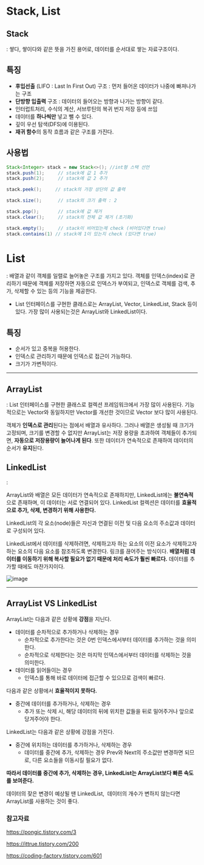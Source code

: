 Stack, List
=====
## Stack
: 쌓다, 쌓이다와 같은 뜻을 가진 용어로, 데이터를 순서대로 쌓는 자료구조이다.

## 특징

- **후입선출** (LIFO : Last In First Out) 구조 : 먼저 들어온 데이터가 나중에 빠져나가는 구조
- **단방향 입출력** 구조 : 데이터의 들어오는 방향과 나가는 방향이 같다.
- 인터럽트처리, 수식의 계산, 서브루틴의 복귀 번지 저장 등에 쓰임
- 데이터를 **하나씩만** 넣고 뺄 수 있다.
- 깊이 우선 탐색(DFS)에 이용된다.
- **재귀 함수**의 동작 흐름과 같은 구조를 가진다.

## 사용법

```java
Stack<Integer> stack = new Stack<>(); //int형 스택 선언
stack.push(1);     // stack에 값 1 추가
stack.push(2);     // stack에 값 2 추가

stack.peek();     // stack의 가장 상단의 값 출력

stack.size();      // stack의 크기 출력 : 2

stack.pop();       // stack에 값 제거
stack.clear();     // stack의 전체 값 제거 (초기화)

stack.empty();     // stack이 비어있는제 check (비어있다면 true)
stack.contains(1) // stack에 1이 있는지 check (있다면 true)
```

# List

:  배열과 같이 객체를 일렬로 늘어놓은 구조를 가지고 있다. 객체를 인덱스(index)로 관리하기 때문에 객체를 저장하면 자동으로 인덱스가 부여되고, 인덱스로 객체를 검색, 추가, 삭제할 수 있는 등의 기능을 제공한다.

- List 인터페이스를 구현한 클래스로는 ArrayList, Vector, LinkedList, Stack 등이 있다. 가장 많이 사용되는것은 ArrayList와 LinkedList이다.

## 특징

- 순서가 있고 중복을 허용한다.
- 인덱스로 관리하기 때문에 인덱스로 접근이 가능하다.
- 크기가 가변적이다.

---

## ArrayList

: List 인터페이스를 구현한 클래스로 컬렉션 프레임워크에서 가장 많이 사용된다. 기능적으로는 Vector와 동일하지만 Vector를 개선한 것이므로 Vector 보다 많이 사용된다.

객체가 **인덱스로 관리**된다는 점에서 배열과 유사하다. 그러나 배열은 생성될 때 크기가 고정되며, 크기를 변경할 수 없지만 ArrayList는 저장 용량을 초과하여 객체들이 추가되면, **자동으로 저장용량이 늘어나게 된다**. 또한 데이터가 연속적으로 존재하여 데이터의 순서가 **유지**된다.

## LinkedList

: 

ArrayList와 배열은 모든 데이터가 연속적으로 존재하지만, LinkedList에는 **불연속적**으로 존재하며, 이 데이터는 서로 연결되어 있다. LinkedList 컬렉션은 데이터를 **효율적으로 추가, 삭제, 변경하기 위해 사용한다.**

LinkedList의 각 요소(node)들은 자신과 연결된 이전 및 다음 요소의 주소값과 데이터로 구성되어 있다.

LinkedList에서 데이터를 삭제하려면, 삭제하고자 하는 요소의 이전 요소가 삭제하고자 하는 요소의 다음 요소를 참조하도록 변경한다. 링크를 끊어주는 방식이다. **배열처럼 데이터를 이동하기 위해 복사할 필요가 없기 때문에 처리 속도가 훨씬 빠르다.** 데이터를 추가할 때에도 마찬가지이다.

![image](https://github.com/Minsu17/CS-Study/assets/89891511/16fa98b0-0f74-48f4-8a5e-4927462d1343)


---

## **ArrayList VS LinkedList**

ArrayList는 다음과 같은 상황에 **강점**을 지닌다.

- 데이터를 순차적으로 추가하거나 삭제하는 경우
    - 순차적으로 추가한다는 것은 0번 인덱스에서부터 데이터를 추가하는 것을 의미한다.
    - 순차적으로 삭제한다는 것은 마지막 인덱스에서부터 데이터를 삭제하는 것을 의미한다.
- 데이터를 읽어들이는 경우
    - 인덱스를 통해 바로 데이터에 접근할 수 있으므로 검색이 빠르다.

다음과 같은 상황에서 **효율적이지 못하다.**

- 중간에 데이터를 추가하거나, 삭제하는 경우
    - 추가 또는 삭제 시, 해당 데이터의 뒤에 위치한 값들을 뒤로 밀어주거나 앞으로 당겨주어야 한다.

LinkedList는 다음과 같은 상황에 강점을 가진다.

- 중간에 위치하는 데이터를 추가하거나, 삭제하는 경우
    - 데이터를 중간에 추가, 삭제하는 경우 Prev와 Next의 주소값만 변경하면 되므로, 다른 요소들을 이동시킬 필요가 없다.

**따라서 데이터를 중간에 추가, 삭제하는 경우, LinkedList는 ArrayList보다 빠른 속도를 보여준다.**

데이터의 잦은 변경이 예상될 땐 LinkedList,  데이터의 개수가 변하지 않는다면 ArrayList를 사용하는 것이 좋다.

### 참고자료

https://pongic.tistory.com/3

https://ittrue.tistory.com/200

https://coding-factory.tistory.com/601
